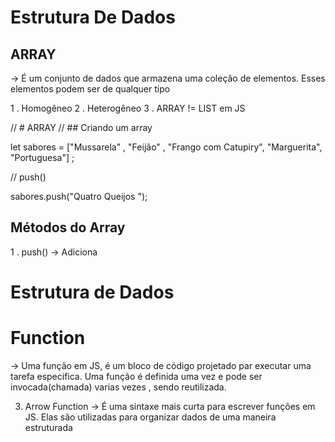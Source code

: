 

# Estrutura De Dados
## ARRAY

-> É um conjunto de dados que armazena uma coleção de elementos.
Esses elementos podem ser de qualquer tipo

1 . Homogêneo
2 . Heterogêneo
3 . ARRAY != LIST em JS

// # ARRAY
// ## Criando um array 

let sabores = ["Mussarela" , "Feijão" , "Frango com Catupiry", "Marguerita",
"Portuguesa"] ;

// push()

sabores.push("Quatro Queijos ");

## Métodos do Array

1 . push() -> Adiciona 

# Estrutura de Dados

# Function

-> Uma função em JS, é um bloco de código projetado par executar uma tarefa específica. Uma função é definida uma vez e pode ser
invocada(chamada) varias vezes , sendo reutilizada.



3. Arrow Function
-> É uma sintaxe mais curta para escrever funções em JS.
Elas são utilizadas para organizar dados de uma maneira estruturada
